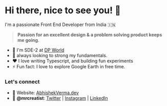 # Hi there, nice to see you! 👋
I'm a passionate Front End Developer from India 🇮🇳

> **Passion for an excellent design & a problem solving product keeps me going.**

- 💼 I'm SDE-2 at [DP World](https://www.dpworld.com/)
- 🔭 always looking to strong my fundamentals.
- ❤️ I love writing Typescript, and building fun experiments
- ⚡ Fun fact: I love to explore Google Earth in free time.

### Let's connect
- :balloon: Website: [AbhishekVerma.dev](https://abhishekverma.dev)
- :magnet: **@mrcreatist**: [Twitter](https://www.twitter.com/mrcreatist) | [Instagram](https://www.instagram.com/mrcreatist) | [LinkedIn](https://www.linkedin.com/in/mrcreatist)
